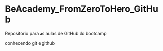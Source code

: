 # BeAcademy_FromZeroToHero_GitHub
Repositório para as aulas de GitHub do bootcamp

conhecendo git e github